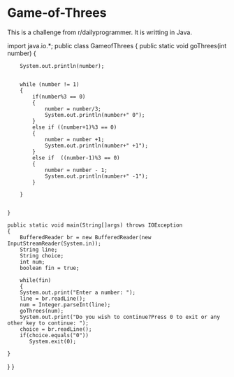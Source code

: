 # Game-of-Threes
This is a challenge from r/dailyprogrammer. It is writting in Java. 

import java.io.*;
public class GameofThrees
{
	public static void goThrees(int number)
	{
		
		
		System.out.println(number);
		
		
		while (number != 1)
		{
			if(number%3 == 0)
			{
				number = number/3;
				System.out.println(number+" 0");
			}
		 	else if ((number+1)%3 == 0)
		 	{
		 		number = number +1; 
		 		System.out.println(number+" +1");
		 	}
		 	else if  ((number-1)%3 == 0)
		 	{
		 		number = number - 1;
		 		System.out.println(number+" -1");
		 	}
		 	
		}
		
		
	}
	
	public static void main(String[]args) throws IOException
	{
		BufferedReader br = new BufferedReader(new InputStreamReader(System.in));
		String line;
		String choice;
		int num;
		boolean fin = true;
		
		while(fin)
		{
		System.out.print("Enter a number: ");
		line = br.readLine();
		num = Integer.parseInt(line);
		goThrees(num);
		System.out.print("Do you wish to continue?Press 0 to exit or any other key to continue: ");
		choice = br.readLine();
		if(choice.equals("0"))
	       System.exit(0);
			
	}
}
}
